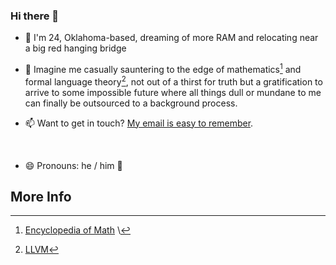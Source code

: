 ### Hi there 👋

- 🔭 I'm 24, Oklahoma-based, dreaming of more RAM and relocating near a big red hanging bridge
- 👯 Imagine me casually sauntering to the edge of mathematics[^1] and formal language theory[^2], not out of a thirst for truth but a gratification to arrive to some impossible future where all things dull or mundane to me can finally be outsourced to a background process.

- 📫 Want to get in touch? [My email is easy to remember](mailto:me@claycurry.com).
<br>

- 😄 Pronouns: he / him 🌈

## More Info
[^1]: [Encyclopedia of Math](https://encyclopediaofmath.org/) \
[^2]: [LLVM](https://llvm.org/)

<!--! [B3 JIT Compiler](https://webkit.org/blog/5852/introducing-the-b3-jit-compiler/) -->
  
